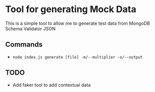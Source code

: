 # Tool for generating Mock Data
This is a simple tool to allow me to generate test data
from MongoDB Schema Validator JSON

## Commands
* `node index.js generate [file] -m/--multiplier -o/--output`

## TODO
* Add faker tool to add contextual data